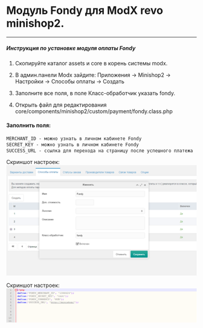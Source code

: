 Модуль Fondy для ModX revo minishop2.
=====
-----

##### Инструкция по установке модуля оплаты Fondy

1. Скопируйте каталог assets и core в корень системы modx.

2. В админ.панели Modx зайдите: Приложения -> Minishop2 -> Настройки -> Способы оплаты -> Создать 

3. Заполните все поля, в поле Класс-обработчик указать fondy.

4. Открыть файл для редактирования core/components/minishop2/custom/payment/fondy.class.php

#### Заполнить поля:
```
MERCHANT_ID - можно узнать в личном кабинете Fondy
SECRET_KEY - можно узнать в личном кабинете Fondy
SUCCESS_URL - ссылка для перехода на страницу после успешного платежа
```
Скриншот настроек:![Скриншот][1]

Скриншот настроек:![Скриншот][2]

[1]: https://raw.githubusercontent.com/cloudipsp/modx/master/settings.png
[2]: https://raw.githubusercontent.com/cloudipsp/modx/master/setting1.png